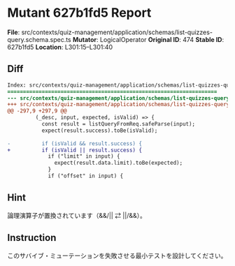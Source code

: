 # Mutant 627b1fd5 Report

**File**: src/contexts/quiz-management/application/schemas/list-quizzes-query.schema.spec.ts
**Mutator**: LogicalOperator
**Original ID**: 474
**Stable ID**: 627b1fd5
**Location**: L301:15–L301:40

## Diff

```diff
Index: src/contexts/quiz-management/application/schemas/list-quizzes-query.schema.spec.ts
===================================================================
--- src/contexts/quiz-management/application/schemas/list-quizzes-query.schema.spec.ts	original
+++ src/contexts/quiz-management/application/schemas/list-quizzes-query.schema.spec.ts	mutated #474
@@ -297,9 +297,9 @@
         (_desc, input, expected, isValid) => {
           const result = listQueryFromReq.safeParse(input);
           expect(result.success).toBe(isValid);
 
-          if (isValid && result.success) {
+          if (isValid || result.success) {
             if ("limit" in input) {
               expect(result.data.limit).toBe(expected);
             }
             if ("offset" in input) {
```

## Hint

論理演算子が置換されています（&&/|| ⇄ ||/&&）。

## Instruction

このサバイブ・ミューテーションを失敗させる最小テストを設計してください。
